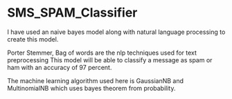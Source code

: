 # SMS_SPAM_Classifier

I have used an naive bayes model along with natural language processing to create this model.


Porter Stemmer, Bag of words are the nlp techniques used for text preprocessing
This model will be able to classify a message as spam or ham with an accuracy of 97 percent.

The machine learning algorithm used here is GaussianNB and MultinomialNB which uses bayes theorem from probability.
